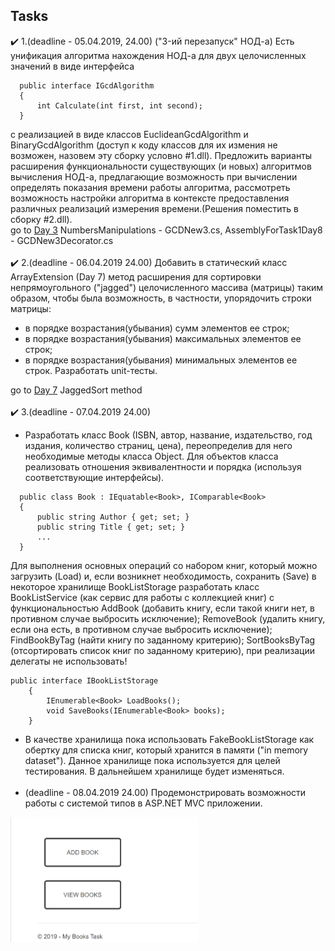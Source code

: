 ## Tasks
:heavy_check_mark: 1.(deadline - 05.04.2019, 24.00) ("3-ий перезапуск" НОД-а) Есть унификация алгоритма нахождения НОД-а для двух целочисленных значений в виде интерфейса
```
  public interface IGcdAlgorithm
  {
      int Calculate(int first, int second);
  }
 ```
c реализацией в виде классов EuclideanGcdAlgorithm и BinaryGcdAlgorithm (доступ к коду классов для их измения не возможен, назовем эту сборку условно #1.dll). Предложить варианты расширения функциональности существующих (и новых) алгоритмов вычисления НОД-а, предлагающие возможность при вычислении определять показания времени работы алгоритма, рассмотреть возможность настройки алгоритма в контексте предоставления различных реализаций измерения времени.(Решения поместить в сборку #2.dll). <br/>
go to [Day 3](https://github.com/UltramarineDev/NET.S.2019.Sokolova.03)
NumbersManipulations - GCDNew3.cs, AssemblyForTask1Day8 - GCDNew3Decorator.cs
<br/><br/>
:heavy_check_mark: 2.(deadline - 06.04.2019 24.00) Добавить в статический класс ArrayExtension (Day 7) метод расширения для сортировки непрямоугольного ("jagged") целочисленного массива (матрицы) таким образом, чтобы была возможность, в частности, упорядочить строки матрицы:
- в порядке возрастания(убывания) сумм элементов ее строк;
- в порядке возрастания(убывания) максимальных элементов ее строк;
- в порядке возрастания(убывания) минимальных элементов ее строк.
Разработать unit-тесты.<br/>

go to [Day 7](https://github.com/UltramarineDev/NET1.S.2019.Sokolova.07/blob/master/ArrayManipulations/ArrayExtension.cs) JaggedSort method<br/><br/>
:heavy_check_mark: 3.(deadline - 07.04.2019 24.00)<br/>
- Разработать класс Book (ISBN, автор, название, издательство, год издания, количество страниц, цена), переопределив для него необходимые методы класса Object. Для объектов класса реализовать отношения эквивалентности и порядка (используя соответствующие интерфейсы).
```
  public class Book : IEquatable<Book>, IComparable<Book>
  {
      public string Author { get; set; }
      public string Title { get; set; }
      ...
  }
```
Для выполнения основных операций со набором книг, который можно загрузить (Load) и, если возникнет необходимость, сохранить (Save) в некоторое хранилище BookListStorage разработать класс BookListService (как сервис для работы с коллекцией книг) с функциональностью AddBook (добавить книгу, если такой книги нет, в противном случае выбросить исключение); RemoveBook (удалить книгу, если она есть, в противном случае выбросить исключение); FindBookByTag (найти книгу по заданному критерию); SortBooksByTag (отсортировать список книг по заданному критерию), при реализации делегаты не использовать!
```
public interface IBookListStorage
	{
	    IEnumerable<Book> LoadBooks();
	    void SaveBooks(IEnumerable<Book> books);
	}
```
- В качестве хранилища пока использовать FakeBookListStorage как обертку для списка книг, который хранится в памяти ("in memory dataset"). Данное хранилище пока используется для целей тестирования. В дальнейшем хранилище будет изменяться.<br/><br/>
- (deadline - 08.04.2019 24.00)
Продемонстрировать возможности работы с системой типов в ASP.NET MVC приложении.
<img src="MVC.gif" height="200" width="300">
